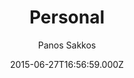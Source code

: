---
title: Personal
github: https://github.com/le4ker/personal-jekyll-theme
demo: https://le4ker.github.io/personal-jekyll-theme/
author: Panos Sakkos
ssg:
  - Jekyll
cms:
  - Markdown
date: 2015-06-27T16:56:59.000Z
description: ' :bowtie: { Personal } Jekyll theme'
draft: false
publish_date: '2015-06-27T16:56:59Z'
update_date: '2020-07-11T01:20:35Z'
github_star: 590
github_fork: 626
---